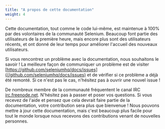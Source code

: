 ```yaml
---
title: "A propos de cette documentation"
weight: 4
---
```


Cette documentation, tout comme le code lui-même, est maintenue à 100% 
par des volontaires de la communauté Selenium.
Beaucoup font partie des utilisateurs de la première heure,
mais encore plus sont des utilisateurs récents,
et ont donné de leur temps pour améliorer l'accueil des nouveaux utilisateurs.

Si vous rencontrez un problème avec la documentation, nous souhaitons le savoir !
La meilleure façon de communiquer un problème est de visiter
[https://github.com/seleniumhq/docs/issues](//github.com/seleniumhq/docs/issues)
et de vérifier si ce problème a déjà été remonté.
Si ce n'est pas le cas, n'hésitez pas à ouvrir une nouvel issue !

De nombreux membre de la communauté fréquentent le canal IRC [irc.freenode.net](//freenode.net/). 
N'hésitez pas à passer et poser vos questions. 
Si vous recevez de l'aide et pensez que cela devrait faire partie de la documentation, 
votre contribution sera plus que bienvenue !
Nous pouvons mettre à jour cette documentation,
mais c'est beaucoup plus facile pour tout le monde
lorsque nous recevons des contributions venant de nouvelles personnes.
